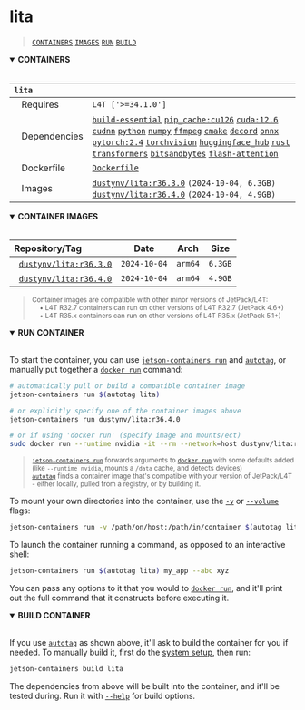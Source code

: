 # lita

> [`CONTAINERS`](#user-content-containers) [`IMAGES`](#user-content-images) [`RUN`](#user-content-run) [`BUILD`](#user-content-build)


<details open>
<summary><b><a id="containers">CONTAINERS</a></b></summary>
<br>

| **`lita`** | |
| :-- | :-- |
| &nbsp;&nbsp;&nbsp;Requires | `L4T ['>=34.1.0']` |
| &nbsp;&nbsp;&nbsp;Dependencies | [`build-essential`](/packages/build/build-essential) [`pip_cache:cu126`](/packages/cuda/cuda) [`cuda:12.6`](/packages/cuda/cuda) [`cudnn`](/packages/cuda/cudnn) [`python`](/packages/build/python) [`numpy`](/packages/numeric/numpy) [`ffmpeg`](/packages/multimedia/ffmpeg) [`cmake`](/packages/build/cmake/cmake_pip) [`decord`](/packages/multimedia/decord) [`onnx`](/packages/ml/onnx) [`pytorch:2.4`](/packages/pytorch) [`torchvision`](/packages/pytorch/torchvision) [`huggingface_hub`](/packages/llm/huggingface_hub) [`rust`](/packages/build/rust) [`transformers`](/packages/llm/transformers) [`bitsandbytes`](/packages/llm/bitsandbytes) [`flash-attention`](/packages/attention/flash-attention) |
| &nbsp;&nbsp;&nbsp;Dockerfile | [`Dockerfile`](Dockerfile) |
| &nbsp;&nbsp;&nbsp;Images | [`dustynv/lita:r36.3.0`](https://hub.docker.com/r/dustynv/lita/tags) `(2024-10-04, 6.3GB)`<br>[`dustynv/lita:r36.4.0`](https://hub.docker.com/r/dustynv/lita/tags) `(2024-10-04, 4.9GB)` |

</details>

<details open>
<summary><b><a id="images">CONTAINER IMAGES</a></b></summary>
<br>

| Repository/Tag | Date | Arch | Size |
| :-- | :--: | :--: | :--: |
| &nbsp;&nbsp;[`dustynv/lita:r36.3.0`](https://hub.docker.com/r/dustynv/lita/tags) | `2024-10-04` | `arm64` | `6.3GB` |
| &nbsp;&nbsp;[`dustynv/lita:r36.4.0`](https://hub.docker.com/r/dustynv/lita/tags) | `2024-10-04` | `arm64` | `4.9GB` |

> <sub>Container images are compatible with other minor versions of JetPack/L4T:</sub><br>
> <sub>&nbsp;&nbsp;&nbsp;&nbsp;• L4T R32.7 containers can run on other versions of L4T R32.7 (JetPack 4.6+)</sub><br>
> <sub>&nbsp;&nbsp;&nbsp;&nbsp;• L4T R35.x containers can run on other versions of L4T R35.x (JetPack 5.1+)</sub><br>
</details>

<details open>
<summary><b><a id="run">RUN CONTAINER</a></b></summary>
<br>

To start the container, you can use [`jetson-containers run`](/docs/run.md) and [`autotag`](/docs/run.md#autotag), or manually put together a [`docker run`](https://docs.docker.com/engine/reference/commandline/run/) command:
```bash
# automatically pull or build a compatible container image
jetson-containers run $(autotag lita)

# or explicitly specify one of the container images above
jetson-containers run dustynv/lita:r36.4.0

# or if using 'docker run' (specify image and mounts/ect)
sudo docker run --runtime nvidia -it --rm --network=host dustynv/lita:r36.4.0
```
> <sup>[`jetson-containers run`](/docs/run.md) forwards arguments to [`docker run`](https://docs.docker.com/engine/reference/commandline/run/) with some defaults added (like `--runtime nvidia`, mounts a `/data` cache, and detects devices)</sup><br>
> <sup>[`autotag`](/docs/run.md#autotag) finds a container image that's compatible with your version of JetPack/L4T - either locally, pulled from a registry, or by building it.</sup>

To mount your own directories into the container, use the [`-v`](https://docs.docker.com/engine/reference/commandline/run/#volume) or [`--volume`](https://docs.docker.com/engine/reference/commandline/run/#volume) flags:
```bash
jetson-containers run -v /path/on/host:/path/in/container $(autotag lita)
```
To launch the container running a command, as opposed to an interactive shell:
```bash
jetson-containers run $(autotag lita) my_app --abc xyz
```
You can pass any options to it that you would to [`docker run`](https://docs.docker.com/engine/reference/commandline/run/), and it'll print out the full command that it constructs before executing it.
</details>
<details open>
<summary><b><a id="build">BUILD CONTAINER</b></summary>
<br>

If you use [`autotag`](/docs/run.md#autotag) as shown above, it'll ask to build the container for you if needed.  To manually build it, first do the [system setup](/docs/setup.md), then run:
```bash
jetson-containers build lita
```
The dependencies from above will be built into the container, and it'll be tested during.  Run it with [`--help`](/jetson_containers/build.py) for build options.
</details>
